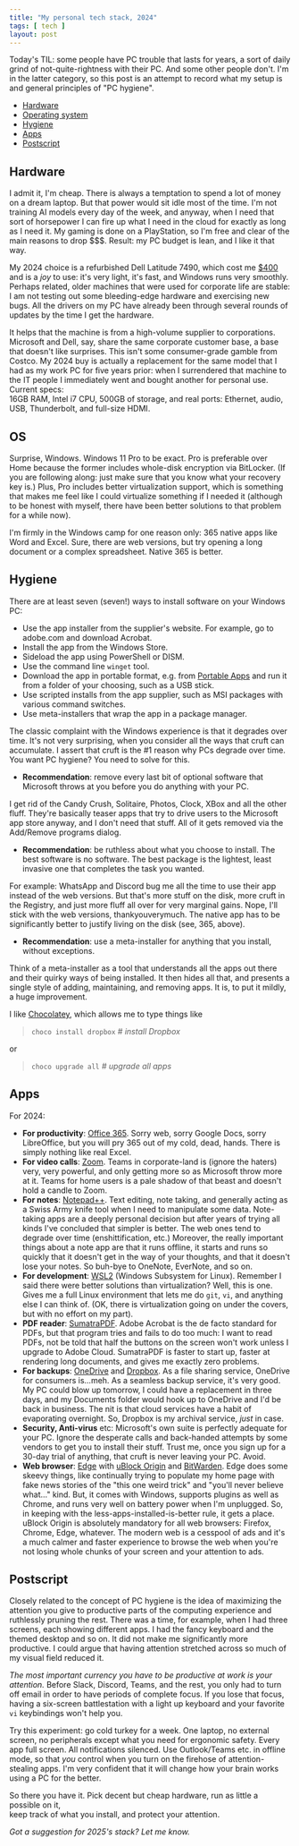 ```yaml
---
title: "My personal tech stack, 2024"
tags: [ tech ]
layout: post
---
```


Today's TIL: some people have PC trouble that lasts for years, a sort of daily grind 
of not-quite-rightness with their PC. And some other people don't. I'm in the latter 
category, so this post is an attempt to record what my setup is and general principles of "PC hygiene".

- [Hardware](#Hardware)
- [Operating system](#OS)
- [Hygiene](#Hygiene)
- [Apps](#Apps)
- [Postscript](#Postscript)


## Hardware
I admit it, I'm cheap. There is always a temptation to spend a lot of money on a dream 
laptop. But that power would sit idle most of the time.
I'm not training AI models every day of the week, and anyway, when I need that sort of 
horsepower I can fire up what I need in the cloud for exactly as long as I need it. 
My gaming is done on a PlayStation, so I'm free and clear of the main reasons to drop $$$. 
Result: my PC budget is lean, and I like it that way. 

My 2024 choice is a refurbished Dell Latitude 7490, which cost me [$400](https://www.pcliquidations.com/dell-refurbished-laptops) 
and is a *joy* to use: it's very light, it's fast, and Windows runs very smoothly. 
Perhaps related, older machines that were used for corporate life are stable: I am not 
testing out some bleeding-edge hardware and exercising new bugs. All the drivers on my PC 
have already been through several rounds of updates by the time I get the hardware.

It helps that the machine is from a high-volume supplier to corporations. Microsoft and Dell, 
say, share the same corporate customer base, a base that doesn't like surprises. This isn't 
some consumer-grade gamble from Costco. My 2024 buy is actually a replacement for the same 
model that I had as my work PC for five years prior: when I surrendered that machine to the 
IT people I immediately went and bought another for personal use. Current specs:  
16GB RAM, Intel i7 CPU, 500GB of storage, and real ports: Ethernet, audio, USB, Thunderbolt, 
and full-size HDMI. 

## OS
Surprise, Windows. Windows 11 Pro to be exact. Pro is preferable over Home because the former 
includes whole-disk encryption via BitLocker. (If you are following along: just make sure 
that you know what your recovery key is.) Plus, Pro includes better virtualization support, which 
is something that makes me feel like I could virtualize something if I needed it (although to be 
honest with myself, there have been better solutions to that problem for a while now).

I'm firmly in the Windows camp for one reason only: 365 native apps like Word and Excel. 
Sure, there are web versions, but try opening a long document or a complex spreadsheet. 
Native 365 is better. 

## Hygiene
There are at least seven (seven!) ways to install software on your Windows PC:

 - Use the app installer from the supplier's website. For example, go to adobe.com and download Acrobat.
 - Install the app from the Windows Store.
 - Sideload the app using PowerShell or DISM.
 - Use the command line `winget` tool.
 - Download the app in portable format, e.g. from [Portable Apps](https://portableapps.com/) and run it from a folder of your choosing, such as a USB stick.
 - Use scripted installs from the app supplier, such as MSI packages with various command switches.
 - Use meta-installers that wrap the app in a package manager.

The classic complaint with the Windows experience is that it degrades over time. It's not 
very surprising, when you consider all the ways that cruft can accumulate. I assert that cruft 
is the #1 reason why PCs degrade over time. You want PC hygiene? You need to solve for this.

 - **Recommendation**: remove every last bit of optional software that Microsoft throws at you before you do anything with your PC. 
 
 I get rid of the Candy Crush, Solitaire, Photos, Clock, XBox and all the other fluff. 
They're basically teaser apps that try to drive users to the Microsoft app store anyway, and 
I don't need that stuff. All of it gets removed via the Add/Remove programs dialog.

 - **Recommendation**: be ruthless about what you choose to install. The best software is no software. The best package is the lightest, least invasive one that completes the task you wanted.

For example: WhatsApp and Discord bug me all the time to use their app instead of the web 
versions. But that's more stuff on the disk, more cruft in the Registry, and just more fluff 
all over for very marginal gains. Nope, I'll stick with the web versions, thankyouverymuch. 
The native app has to be significantly better to justify living on the disk (see, 365, above).

 - **Recommendation**: use a meta-installer for anything that you install, without exceptions.

Think of a meta-installer as a tool that understands all the apps out there and their quirky 
ways of being installed. It then hides all that, and presents a single style of adding, 
maintaining, and removing apps. It is, to put it mildly, a huge improvement. 

I like [Chocolatey](https://docs.chocolatey.org/en-us/why/), which allows me to type things like 
>`choco install dropbox`	*# install Dropbox*

or

> `choco upgrade all` 		*# upgrade all apps* 


## Apps
For 2024:
 - **For productivity**: [Office 365](https://www.office.com/). Sorry web, sorry Google Docs, sorry LibreOffice, but you will pry 365 out of my cold, dead, hands. There is simply nothing like real Excel.
 - **For video calls**: [Zoom](https://zoom.us/). Teams in corporate-land is (ignore the haters) very, very powerful, and only getting more so as Microsoft throw more at it. Teams for home users is a pale shadow of that beast and doesn't hold a candle to Zoom.
 - **For notes**: [Notepad++](https://notepad-plus-plus.org/). Text editing, note taking, and generally acting as a Swiss Army knife tool 
when I need to manipulate some data. Note-taking apps are a deeply personal decision but after years of trying all kinds I've concluded that 
simpler is better. The web ones tend to degrade over time (enshittification, etc.) Moreover, the really important things about a note app are that it runs offline,  it starts and runs so quickly that it doesn't get in the way of your thoughts, and that it doesn't lose your notes. So buh-bye to OneNote, EverNote, and so on.
 - **For development**: [WSL2](https://learn.microsoft.com/en-us/windows/wsl/about) (Windows Subsystem for Linux). Remember I said there were better solutions than virtualization? Well, this is one. Gives me a full Linux environment
   that lets me do `git`, `vi`, and anything else I can think of. (OK, there is virtualization going on under the covers, but with no effort on my part). 
 - **PDF reader**: [SumatraPDF](https://www.sumatrapdfreader.org/). Adobe Acrobat is the de facto standard for PDFs, but that program tries and fails to do too much: I want to read PDFs, not be told that half the buttons on the
screen won't work unless I upgrade to Adobe Cloud. SumatraPDF is faster to start up, faster at rendering long documents, and gives me exactly zero problems. 
 - **For backups**: [OneDrive](https://www.microsoft.com/en-us/microsoft-365/onedrive/online-cloud-storage) and [Dropbox](https://www.dropbox.com). As a file sharing service, OneDrive for consumers is...meh. As a seamless backup service, it's very good. My PC could blow up tomorrow, I could have a replacement in three days, and my Documents folder would hook up to OneDrive and I'd be back in business. The nit is that cloud services have a habit of evaporating overnight. So, Dropbox is my archival service, *just* in case.
 - **Security, Anti-virus** etc: Microsoft's own suite is perfectly adequate for your PC. Ignore the desperate calls and back-handed attempts by some vendors to get you to install their stuff. Trust me, once you sign up for a 30-day trial of anything, that cruft is never leaving your PC. Avoid.
 - **Web browser**: [Edge](https://www.microsoft.com/en-us/edge) with [uBlock Origin](https://ublockorigin.com/) and [BitWarden](https://bitwarden.com). Edge does some skeevy things, like continually trying to populate my home page with fake news stories of the  "this one weird trick" and "you'll never believe what..." kind. But, it comes with Windows, supports plugins as well as Chrome, and runs very well on battery power when I'm unplugged. So, in keeping with the less-apps-installed-is-better rule, it gets a place. uBlock Origin is absolutely mandatory for all web browsers: Firefox, Chrome, Edge, whatever. The modern web is a cesspool of ads and it's a much calmer and faster experience to browse the web when you're not losing whole chunks of your screen and your attention to ads.

## Postscript
Closely related to the concept of PC hygiene is the idea of maximizing the attention you give to productive parts of the computing
experience and ruthlessly pruning the rest. There was a time, for example, when I had three screens, each showing different apps. 
I had the fancy keyboard and the themed desktop and so on. It did not make me significantly more productive. I could argue that having 
attention stretched across so much of my visual field reduced it. 

*The most important currency you have to be productive at work is your attention.* Before Slack, Discord, Teams, and the rest, you only had to turn off email in order to have periods of complete focus. If you lose that focus, having a six-screen battlestation with a light up keyboard and your favorite `vi` keybindings won't help you. 

Try this experiment: go cold turkey for a week. One laptop, no external screen, no peripherals except what you need for ergonomic safety. Every app full screen. All notifications silenced. Use Outlook/Teams etc. in offline mode, so that *you* control when you turn on the firehose of attention-stealing apps. I'm very confident that it will change how your brain works using a PC for the better.

So there you have it. Pick decent but cheap hardware, run as little a possible on it,  
keep track of what you install, and protect your attention. 

*Got a suggestion for 2025's stack? Let me know.*
